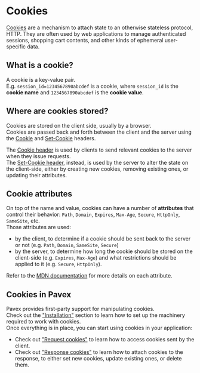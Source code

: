 # Cookies

[Cookies](https://developer.mozilla.org/en-US/docs/Web/HTTP/Cookies) are a mechanism 
to attach state to an otherwise stateless protocol, HTTP.
They are often used by web applications to manage authenticated sessions, shopping cart contents,
and other kinds of ephemeral user-specific data.

## What is a cookie?

A cookie is a key-value pair.  
E.g. `session_id=1234567890abcdef` is a cookie,
where `session_id` is the **cookie name** and `1234567890abcdef` is the **cookie value**.

## Where are cookies stored?

Cookies are stored on the client side, usually by a browser.  
Cookies are passed back and forth between the client and the server 
using the [Cookie](https://developer.mozilla.org/en-US/docs/Web/HTTP/Headers/Cookie) 
and [Set-Cookie](https://developer.mozilla.org/en-US/docs/Web/HTTP/Headers/Set-Cookie) headers.

The [Cookie header](https://developer.mozilla.org/en-US/docs/Web/HTTP/Headers/Cookie) is used by clients 
to send relevant cookies to the server when they issue requests.  
The [Set-Cookie header](https://developer.mozilla.org/en-US/docs/Web/HTTP/Headers/Set-Cookie), instead, is used by the 
server to alter the state on the client-side, either by creating new cookies, 
removing existing ones, or updating their attributes.

## Cookie attributes

On top of the name and value, cookies can have a number of **attributes** that control their behavior:
`Path`, `Domain`, `Expires`, `Max-Age`, `Secure`, `HttpOnly`, `SameSite`, etc.  
Those attributes are used:

- by the client, to determine if a cookie should be sent back to the server or not (e.g. `Path`, `Domain`, `SameSite`, `Secure`)
- by the server, to determine how long the cookie should be stored on the client-side (e.g. `Expires`, `Max-Age`)
  and what restrictions should be applied to it (e.g. `Secure`, `HttpOnly`). 

Refer to the [MDN documentation](https://developer.mozilla.org/en-US/docs/Web/HTTP/Headers/Set-Cookie#attributes) 
for more details on each attribute.

## Cookies in Pavex

Pavex provides first-party support for manipulating cookies.  
Check out the ["Installation"](installation.md) section
to learn how to set up the machinery required to work with cookies.  
Once everything is in place, you can start using cookies in your application:

- Check out ["Request cookies"](request_cookies.md) to learn how to access cookies sent by the client.
- Check out ["Response cookies"](response_cookies.md) to learn how to attach cookies to the response,
  to either set new cookies, update existing ones, or delete them. 

[Blueprint]: ../../api_reference/pavex/blueprint/struct.Blueprint.html
[CookieKit]: ../../api_reference/pavex/cookie/struct.CookieKit.html
[ProcessorConfig]: ../../api_reference/pavex/cookie/struct.ProcessorConfig.html
[build_application_state]: ../../api_reference/pavex/server/fn.build_application_state.html
[ProcessorConfig::default]: ../../api_reference/pavex/cookie/struct.ProcessorConfig.html#method.default
[default settings]: ../../api_reference/pavex/cookie/struct.ProcessorConfig.html#fields
[build_application_state]: ../../project_structure.md#applicationstate
[RequestCookies]: ../../api_reference/pavex/cookie/struct.RequestCookies.html
[RequestCookies::get]: ../../api_reference/pavex/cookie/struct.RequestCookies.html#method.get
[RequestCookies::get_all]: ../../api_reference/pavex/cookie/struct.RequestCookies.html#method.get_all
[ResponseCookie::new]: ../../api_reference/pavex/cookie/struct.ResponseCookie.html#method.new
[ResponseCookies]: ../../api_reference/pavex/cookie/struct.ResponseCookies.html
[ResponseCookies::insert]: ../../api_reference/pavex/cookie/struct.ResponseCookies.html#method.insert
[RemovalCookie]: ../../api_reference/pavex/cookie/struct.RemovalCookie.html
[response_cookie_injector]: ../../api_reference/pavex/cookie/struct.CookieKit.html#method.response_cookie_injector
